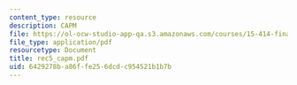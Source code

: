 ```yaml
---
content_type: resource
description: CAPM
file: https://ol-ocw-studio-app-qa.s3.amazonaws.com/courses/15-414-financial-management-summer-2003/6429278ba86ffe256dcdc954521b1b7b_rec5_capm.pdf
file_type: application/pdf
resourcetype: Document
title: rec5_capm.pdf
uid: 6429278b-a86f-fe25-6dcd-c954521b1b7b
---
```

